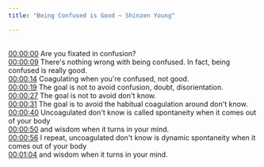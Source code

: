 ```yaml
---
title: "Being Confused is Good ~ Shinzen Young"

---
```

<br>[00:00:00](https://www.youtube.com/watch?v=EclHRdPJ8TM&t=0)   Are you fixated in confusion? 
<br>[00:00:09](https://www.youtube.com/watch?v=EclHRdPJ8TM&t=9)   There's nothing wrong with being confused. In fact, being confused is really good. 
<br>[00:00:14](https://www.youtube.com/watch?v=EclHRdPJ8TM&t=14)   Coagulating when you're confused, not good. 
<br>[00:00:19](https://www.youtube.com/watch?v=EclHRdPJ8TM&t=19)   The goal is not to avoid confusion, doubt, disorientation. 
<br>[00:00:27](https://www.youtube.com/watch?v=EclHRdPJ8TM&t=27)   The goal is not to avoid don't know. 
<br>[00:00:31](https://www.youtube.com/watch?v=EclHRdPJ8TM&t=31)   The goal is to avoid the habitual coagulation around don't know. 
<br>[00:00:40](https://www.youtube.com/watch?v=EclHRdPJ8TM&t=40)   Uncoagulated don't know is called spontaneity when it comes out of your body 
<br>[00:00:50](https://www.youtube.com/watch?v=EclHRdPJ8TM&t=50)   and wisdom when it turns in your mind. 
<br>[00:00:56](https://www.youtube.com/watch?v=EclHRdPJ8TM&t=56)   I repeat, uncoagulated don't know is dynamic spontaneity when it comes out of your body 
<br>[00:01:04](https://www.youtube.com/watch?v=EclHRdPJ8TM&t=64)   and wisdom when it turns in your mind. 
<br>